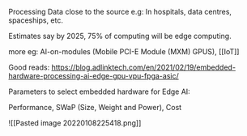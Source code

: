 Processing Data close to the source
e.g: In hospitals, data centres, spaceships, etc.

Estimates say by 2025, 75% of computing will be edge computing.

more eg: AI-on-modules (Mobile PCI-E Module (MXM) GPUS), [[IoT]]

Good reads:
https://blog.adlinktech.com/en/2021/02/19/embedded-hardware-processing-ai-edge-gpu-vpu-fpga-asic/

Parameters to select embedded hardware for Edge AI:

Performance, SWaP (Size, Weight and Power), Cost

![[Pasted image 20220108225418.png]]
